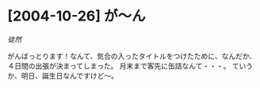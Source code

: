 # [2004-10-26] が～ん
_徒然_

がんばっとります！なんて、気合の入ったタイトルをつけたために、なんだか、４日間の出張が決まってしまった。
月末まで客先に缶詰なんて・・・。
ていうか、明日、誕生日なんですけど～。

